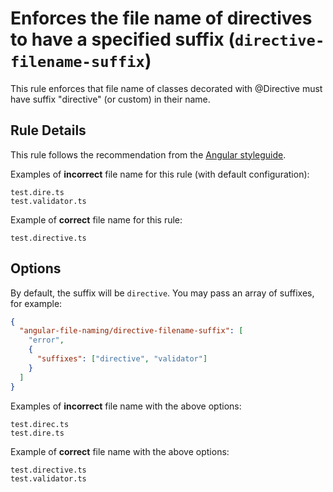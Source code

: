 # Enforces the file name of directives to have a specified suffix (`directive-filename-suffix`)

This rule enforces that file name of classes decorated with @Directive must have suffix "directive" (or custom) in their name.

## Rule Details

This rule follows the recommendation from the [Angular styleguide](https://angular.io/guide/styleguide#style-02-03).

Examples of **incorrect** file name for this rule (with default configuration):

```
test.dire.ts
test.validator.ts
```

Example of **correct** file name for this rule:

```
test.directive.ts
```

## Options

By default, the suffix will be `directive`. You may pass an array of suffixes, for example:

```json
{
  "angular-file-naming/directive-filename-suffix": [
    "error",
    {
      "suffixes": ["directive", "validator"]
    }
  ]
}
```

Examples of **incorrect** file name with the above options:

```
test.direc.ts
test.dire.ts
```

Example of **correct** file name with the above options:

```
test.directive.ts
test.validator.ts
```
